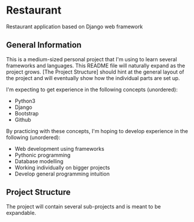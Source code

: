# Restaurant
Restaurant application based on Django web framework

## General Information
This is a medium-sized personal project that I'm using to learn several frameworks and languages. This README file will naturally expand as the project grows. [The Project Structure] should hint at the general layout of the project and will eventually show how the individual parts are set up.

I'm expecting to get experience in the following concepts (unordered):
* Python3
* Django
* Bootstrap
* Github

By practicing with these concepts, I'm hoping to develop experience in the following (unordered):
* Web development using frameworks
* Pythonic programming
* Database modelling
* Working individually on bigger projects
* Develop general programming intuition

## Project Structure
The project will contain several sub-projects and is meant to be expandable.



